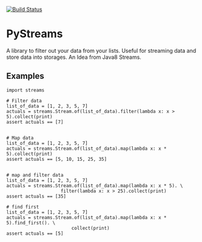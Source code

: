   [![Build Status](https://travis-ci.org/samjiks/pystreams.svg?branch=master)](https://travis-ci.org/samjiks/pystreams)

# PyStreams

A library to filter out your data from your lists. Useful for streaming data and store data into storages. An Idea from Java8 Streams.

## Examples



    import streams

    # Filter data
    list_of_data = [1, 2, 3, 5, 7]
    actuals = streams.Stream.of(list_of_data).filter(lambda x: x > 5).collect(print)
    assert actuals == [7]


    # Map data
    list_of_data = [1, 2, 3, 5, 7]
    actuals = streams.Stream.of(list_of_data).map(lambda x: x * 5).collect(print)
    assert actuals == [5, 10, 15, 25, 35]


    # map and filter data
    list_of_data = [1, 2, 3, 5, 7]
    actuals = streams.Stream.of(list_of_data).map(lambda x: x * 5). \
                        filter(lambda x: x > 25).collect(print)
    assert actuals == [35]

    # find first
    list_of_data = [1, 2, 3, 5, 7]
    actuals = streams.Stream.of(list_of_data).map(lambda x: x * 5).find_first(). \
                            collect(print)
    assert actuals == [5]

